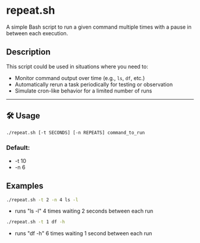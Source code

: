 # repeat.sh

A simple Bash script to run a given command multiple times with a pause in between each execution.

## Description

This script could be used in situations where you need to:

- Monitor command output over time (e.g., `ls`, `df`, etc.)
- Automatically rerun a task periodically for testing or observation
- Simulate cron-like behavior for a limited number of runs

---

## 🛠️ Usage

```bash
./repeat.sh [-t SECONDS] [-n REPEATS] command_to_run
```

### Default:
- -t 10 
- -n 6

## Examples
```bash
./repeat.sh -t 2 -n 4 ls -l
```
- runs "ls -l" 4 times waiting 2 seconds between each run 

```bash
./repeat.sh -t 1 df -h
```
- runs "df -h" 6 times waiting 1 second between each run
